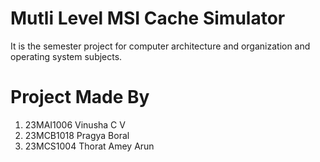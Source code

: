 # Mutli Level MSI Cache Simulator
It is the semester project for computer architecture and organization and operating system subjects.
# Project Made By
1. 23MAI1006 Vinusha C V   
2. 23MCB1018 Pragya Boral   
3. 23MCS1004 Thorat Amey Arun
